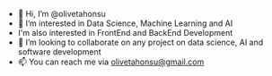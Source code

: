 - 👋 Hi, I’m @olivetahonsu
- 👀 I’m interested in Data Science, Machine Learning and AI
- I'm also interested in FrontEnd and BackEnd Development 
- 💞️ I’m looking to collaborate on any project on data science, AI and software development
- 📫 You can reach me via olivetahonsu@gmail.com

<!---
olivetahonsu/olivetahonsu is a ✨ special ✨ repository because its `README.md` (this file) appears on your GitHub profile.
You can click the Preview link to take a look at your changes.
--->
